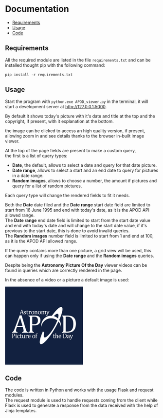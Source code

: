 # Documentation
- [Requirements](#requirements)
- [Usage](#usage)
- [Code](#code)
## Requirements
All the required module are listed in the file `requirements.txt`
and can be installed thought pip with the following command:
``` shell
pip install -r requirements.txt
```
## Usage
Start the program with `python.exe APOD_viewer.py` in the terminal,
it will start a development server at http://127.0.0.1:5000.

By default it shows today's picture with it's date and title at the top
and the copyright, if present, with it explanation at the bottom.

the image can be clicked to access an high quality version, if present,
allowing zoom in and see details thanks to the browser in-built
image viewer.

At the top of the page fields are present to make a custom query,<br>
the first is a list of query types:
- **Date**, the default, allows to select a date and query for that
date picture.
- **Date range**, allows to select a start and an end date to query for
pictures in a date range.
- **Random images**, allows to choose a number, the amount if pictures
and query for a list of random pictures.

Each query type will change the rendered fields to fit it needs.

Both the **Date** date filed and the **Date range** start date field
are limited to start from 16 June 1995 and end with today's date, as
it is the APOD API allowed range.<br>
The **Date range** end date field is limited to start from the start date
value and end with today's date and will change to the start date value,
if it's previous to the start date, this is done to avoid invalid
queries.<br>
The **Random images** number field is limited to start from 1 and end
at 100, as it is the APOD API allowed range. 

If the query contains more than one picture, a grid view will be used,
this can happen only if using the **Date range** and the
**Random images** queries.

Despite being the **Astronomy Picture Of the Day** viewer videos can be
found in queries which are correctly rendered in the page.

In the absence of a video or a picture a default image is used:

<img src="static/default.png" alt="default.png" width="256">

## Code
The code is written in Python and works with the usage
Flask and request modules.<br>
The request module is used to handle requests coming from the client
while Flask is used to generate a response from the data received
with the help of Jinja templates. 